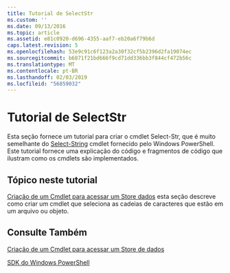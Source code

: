 ```yaml
---
title: Tutorial de SelectStr
ms.custom: ''
ms.date: 09/13/2016
ms.topic: article
ms.assetid: e81c0920-d696-4355-aaf7-eb20a6f79b6d
caps.latest.revision: 5
ms.openlocfilehash: 53e9c91c6f123a2a30f32cf5b2396d2fa19074ec
ms.sourcegitcommit: b6871f21bd666f9cd71dd336bb3f844cf472b56c
ms.translationtype: MT
ms.contentlocale: pt-BR
ms.lasthandoff: 02/03/2019
ms.locfileid: "56859032"
---
```

# <a name="selectstr-tutorial"></a>Tutorial de SelectStr

Esta seção fornece um tutorial para criar o cmdlet Select-Str, que é muito semelhante do [Select-String](/powershell/module/microsoft.powershell.utility/select-string) cmdlet fornecido pelo Windows PowerShell. Este tutorial fornece uma explicação do código e fragmentos de código que ilustram como os cmdlets são implementados.

## <a name="topic-in-this-tutorial"></a>Tópico neste tutorial

[Criação de um Cmdlet para acessar um Store dados](./creating-a-cmdlet-to-access-a-data-store.md) esta seção descreve como criar um cmdlet que seleciona as cadeias de caracteres que estão em um arquivo ou objeto.

## <a name="see-also"></a>Consulte Também

[Criação de um Cmdlet para acessar um Store de dados](./creating-a-cmdlet-to-access-a-data-store.md)

[SDK do Windows PowerShell](../windows-powershell-reference.md)
